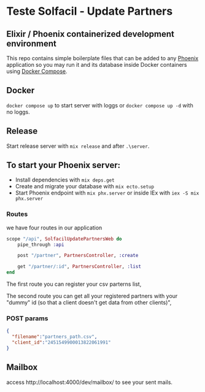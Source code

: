 # Teste Solfacil - Update Partners

## Elixir / Phoenix containerized development environment

This repo contains simple boilerplate files that can be added to any [Phoenix](https://www.phoenixframework.org/) application so you may run it and its database inside Docker containers using [Docker Compose](https://docs.docker.com/compose/).

## Docker
`docker compose up` to start server with loggs or `docker compose up -d` with no loggs.

## Release
Start release server with `mix release` and after `.\server`.

## To start your Phoenix server:

  * Install dependencies with `mix deps.get`
  * Create and migrate your database with `mix ecto.setup`
  * Start Phoenix endpoint with `mix phx.server` or inside IEx with `iex -S mix phx.server`

### Routes

we have four routes in our application

```elixir
scope "/api", SolfacilUpdatePartnersWeb do
    pipe_through :api

    post "/partner", PartnersController, :create

    get "/partner/:id", PartnersController, :list
end
```

The first route you can register your csv parterns list,

The second route you can get all your registered partners with your "dummy" id (so that a client doesn't get data from other clients)",

### POST params

```json
{
  "filename":"partners_path.csv",
  "client_id":"2451549900013822061991"
}
```

## Mailbox
access http://localhost:4000/dev/mailbox/ to see your sent mails.
